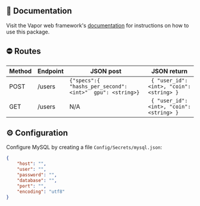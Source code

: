 ## 📖 Documentation

Visit the Vapor web framework's [documentation](http://docs.vapor.codes) for instructions on how to use this package.

## ⛔️ Routes

|Method| Endpoint | JSON post | JSON return |
|---|---|---|---|
| POST | /users | ```{"specs":{	"hashs_per_second": <int>" 	gpu": <string>}```| ``` { "user_id": <int>, "coin": <string> }```|
| GET|/users| N/A | ``` { "user_id": <int>, "coin": <string> }```|

## ⚙️ Configuration

Configure MySQL by creating a file `Config/Secrets/mysql.json`:

```json
{
    "host": "",
    "user": "",
    "password": "",
    "database": "",
    "port": "",
    "encoding": "utf8"
}
```
